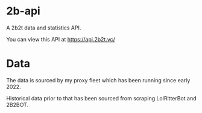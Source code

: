 # 2b-api
A 2b2t data and statistics API.

You can view this API at https://api.2b2t.vc/

# Data
The data is sourced by my proxy fleet which has been running since early 2022. 

Historical data prior to that has been sourced from scraping LolRitterBot and 2B2BOT.

